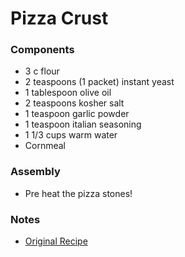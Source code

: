 # Pizza Crust

### Components

* 3 c flour
* 2 teaspoons (1 packet) instant yeast
* 1 tablespoon olive oil
* 2 teaspoons kosher salt
* 1 teaspoon garlic powder
* 1 teaspoon italian seasoning
* 1 1/3 cups warm water
* Cornmeal

### Assembly
- Pre heat the pizza stones!

### Notes
* [Original Recipe](https://www.acouplecooks.com/pizza-doughstand-mixer-method/)
